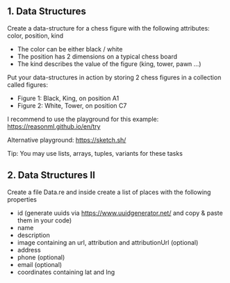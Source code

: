 ## 1. Data Structures

Create a data-structure for a chess figure with the following attributes: color, position, kind

- The color can be either black / white
- The position has 2 dimensions on a typical chess board
- The kind describes the value of the figure (king, tower, pawn …)

Put your data-structures in action by storing 2 chess figures in a collection called figures:

- Figure 1: Black, King, on position A1
- Figure 2: White, Tower, on position C7

I recommend to use the playground for this example: https://reasonml.github.io/en/try

Alternative playground: https://sketch.sh/

Tip: You may use lists, arrays, tuples, variants for these tasks

## 2. Data Structures II

Create a file Data.re and inside create a list of places with the following properties

- id (generate uuids via https://www.uuidgenerator.net/ and copy & paste them in your code)
- name
- description
- image containing an url, attribution and attributionUrl (optional)
- address
- phone (optional)
- email (optional)
- coordinates containing lat and lng
